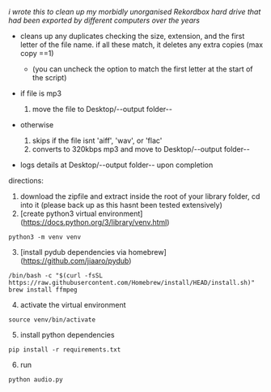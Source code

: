 
*i wrote this to clean up my morbidly unorganised Rekordbox hard drive that had been exported by different computers over the years*

* cleans up any duplicates checking the size, extension, and the first letter of the file name. if all these match, it deletes any extra copies (max copy ==1)
  * (you can uncheck the option to match the first letter at the start of the script)

* if file is mp3
  1. move the file to Desktop/--output folder--
* otherwise
  1. skips if the file isnt 'aiff', 'wav', or 'flac'
  2. converts to 320kbps mp3 and move to Desktop/--output folder--
 
* logs details at Desktop/--output folder-- upon completion
 
 directions:
 
 1. download the zipfile and extract inside the root of your library folder, cd into it (please back up as this hasnt been tested extensively)
 2. [create python3 virtual environment] (https://docs.python.org/3/library/venv.html)
 ```
 python3 -m venv venv
 ```

 3. [install pydub dependencies via homebrew] (https://github.com/jiaaro/pydub)
 ```
 /bin/bash -c "$(curl -fsSL https://raw.githubusercontent.com/Homebrew/install/HEAD/install.sh)"
 brew install ffmpeg
 ```
 4. activate the virtual environment
 ```
 source venv/bin/activate
 ```
 5. install python dependencies
 ```
 pip install -r requirements.txt
 ```

 
 6. run
 
 ```
 python audio.py
 ```
